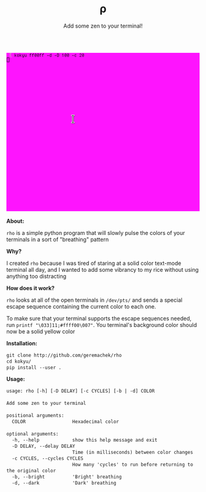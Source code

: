 <h1 align="center">ρ</h1>

<p align="center">Add some zen to your terminal!</p>
<br><br>
<p align="center"><img src="kokyu.gif"></p>

**About:**

```rho``` is a simple python program that will slowly pulse the colors of your terminals in a sort of "breathing" pattern

**Why?**

I created ```rho``` because I was tired of staring at a solid color text-mode terminal all day, and I wanted to add some vibrancy to my rice without using anything too distracting

**How does it work?**

```rho``` looks at all of the open terminals in ```/dev/pts/``` and sends a special escape sequence containing the current color to each one.

To make sure that your terminal supports the escape sequences needed, run ```printf "\033]11;#ffff00\007"```. You terminal's background color should now be a solid yellow color

**Installation:**

```
git clone http://github.com/geremachek/rho
cd kokyu/
pip install --user .
```

**Usage:**

```
usage: rho [-h] [-D DELAY] [-c CYCLES] [-b | -d] COLOR

Add some zen to your terminal

positional arguments:
  COLOR                 Hexadecimal color

optional arguments:
  -h, --help            show this help message and exit
  -D DELAY, --delay DELAY
                        Time (in milliseconds) between color changes
  -c CYCLES, --cycles CYCLES
                        How many 'cycles' to run before returning to the original color
  -b, --bright          'Bright' breathing
  -d, --dark            'Dark' breathing
```
